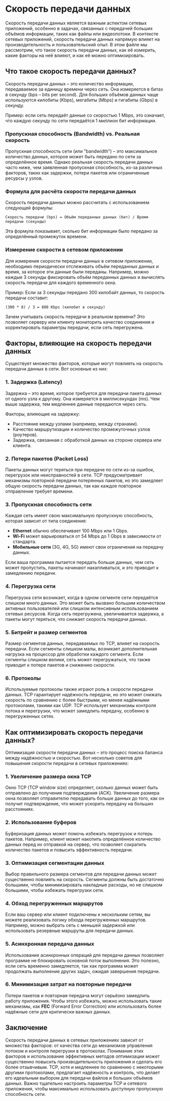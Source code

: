 
# Скорость передачи данных

Скорость передачи данных является важным аспектом сетевых приложений, особенно в задачах, связанных с передачей больших объёмов информации, таких как файлы или видеопотоки. В контексте сетевых приложений, скорость передачи данных напрямую влияет на производительность и пользовательский опыт. В этом файле мы рассмотрим, что такое скорость передачи данных, как её измерить, какие факторы на неё влияют, и как её можно оптимизировать.

## Что такое скорость передачи данных?

Скорость передачи данных – это количество информации, передаваемое за единицу времени через сеть. Она измеряется в битах в секунду (bps – bits per second). Для больших объёмов данных чаще используются килобиты (Kbps), мегабиты (Mbps) и гигабиты (Gbps) в секунду.

Пример: если сеть передаёт данные со скоростью 1 Mbps, это означает, что каждую секунду по сети передаётся 1 миллион бит информации.

### Пропускная способность (Bandwidth) vs. Реальная скорость

Пропускная способность сети (или "bandwidth") – это максимальное количество данных, которое может быть передано по сети за определённое время. Однако реальная скорость передачи данных часто ниже, чем заявленная пропускная способность, из-за различных факторов, таких как задержки, потери пакетов или ограниченные ресурсы у узлов.

### Формула для расчёта скорости передачи данных

Скорость передачи данных можно рассчитать с использованием следующей формулы:

```
Скорость передачи (bps) = Объём переданных данных (бит) / Время передачи (секунды)
```

Эта формула показывает, сколько бит информации было передано за определённый промежуток времени.

### Измерение скорости в сетевом приложении

Для измерения скорости передачи данных в сетевом приложении, необходимо периодически отслеживать объём переданных данных и время, за которое эти данные были переданы. Например, можно каждые 3 секунды фиксировать объём переданных данных и вычислять скорость передачи для каждого временного окна.

Пример: Если за 3 секунды передано 300 килобайт данных, то скорость передачи составит:
```
(300 * 8) / 3 = 800 Kbps (килобит в секунду)
```

Зачем учитывать скорость передачи в реальном времени? Это позволяет серверу или клиенту мониторить качество соединения и корректировать параметры передачи, если сеть перегружена.

## Факторы, влияющие на скорость передачи данных

Существует множество факторов, которые могут повлиять на скорость передачи данных в сети. Вот основные из них:

### 1. Задержка (Latency)

Задержка – это время, которое требуется для передачи пакета данных от одного узла к другому. Она измеряется в миллисекундах (ms). Чем выше задержка, тем медленнее данные передаются через сеть.

Факторы, влияющие на задержку:
- Расстояние между узлами (например, между странами).
- Качество маршрутизации и количество промежуточных узлов (роутеров).
- Задержка, связанная с обработкой данных на стороне сервера или клиента.

### 2. Потери пакетов (Packet Loss)

Пакеты данных могут теряться при передаче по сети из-за ошибок, перегрузок или неисправностей в сети. TCP предусматривает механизмы повторной передачи потерянных пакетов, но это замедляет общую скорость передачи данных, так как каждое повторное отправление требует времени.

### 3. Пропускная способность сети

Каждая сеть имеет свою максимальную пропускную способность, которая зависит от типа соединения:
- **Ethernet** обычно обеспечивает 100 Mbps или 1 Gbps.
- **Wi-Fi** может варьироваться от 54 Mbps до 1 Gbps в зависимости от стандарта.
- **Мобильные сети** (3G, 4G, 5G) имеют свои ограничения на передачу данных.

Если ваша программа пытается передать больше данных, чем сеть может пропустить, пакеты начинают накапливаться, и это приводит к замедлению передачи.

### 4. Перегрузка сети

Перегрузка сети возникает, когда в одном сегменте сети передаётся слишком много данных. Это может быть вызвано большим количеством активных пользователей или слишком интенсивным использованием сетевых ресурсов. Когда сеть перегружена, увеличивается задержка, а пакеты могут теряться, что снижает скорость передачи данных.

### 5. Битрейт и размер сегментов

Размер сегментов данных, передаваемых по TCP, влияет на скорость передачи. Если сегменты слишком малы, возникает дополнительная нагрузка на процессор для обработки каждого сегмента. Если сегменты слишком велики, сеть может перегружаться, что также приводит к потере пакетов и снижению скорости.

### 6. Протоколы

Используемые протоколы также играют роль в скорости передачи данных. TCP гарантирует надёжность передачи, но это может снижать скорость по сравнению с более быстрыми, но менее надёжными протоколами, такими как UDP. TCP использует механизмы контроля потока и перегрузки, что может замедлить передачу, особенно в перегруженных сетях.

## Как оптимизировать скорость передачи данных?

Оптимизация скорости передачи данных – это процесс поиска баланса между надёжностью и скоростью. Вот несколько советов для повышения скорости передачи в сетевых приложениях:

### 1. Увеличение размера окна TCP

Окно TCP (TCP window size) определяет, сколько данных может быть отправлено до получения подтверждения (ACK). Увеличение размера окна позволяет отправителю передавать больше данных до того, как он получит подтверждение, что может ускорить передачу на больших расстояниях.

### 2. Использование буферов

Буферизация данных может помочь избежать перегрузок и потерь пакетов. Например, клиент может накопить определённое количество данных перед их отправкой на сервер, что позволяет сократить количество пакетов и повысить эффективность передачи.

### 3. Оптимизация сегментации данных

Выбор правильного размера сегментов для передачи данных может существенно повлиять на скорость. Сегменты должны быть достаточно большими, чтобы минимизировать накладные расходы, но не слишком большими, чтобы избежать перегрузки сети.

### 4. Обход перегруженных маршрутов

Если ваш сервер или клиент подключены к нескольким сетям, вы можете реализовать логику обхода перегруженных маршрутов. Например, можно выбрать сеть с меньшей задержкой или использовать резервные маршруты для передачи данных.

### 5. Асинхронная передача данных

Использование асинхронных операций для передачи данных позволяет программе не блокировать основной поток выполнения. Это полезно, если сеть временно замедляется, так как программа может продолжать выполнение других задач, ожидая завершения передачи.

### 6. Минимизация затрат на повторные передачи

Потери пакетов и повторная передача могут серьёзно замедлить работу приложения. Чтобы этого избежать, можно использовать такие механизмы, как **FEC** (Forward Error Correction) или использовать более надёжные сети для критически важных данных.

## Заключение

Скорость передачи данных в сетевых приложениях зависит от множества факторов: от качества сети до механизмов управления потоком и контроля перегрузки в протоколах. Понимание этих факторов и использование эффективных методов оптимизации может существенно повысить производительность приложения и сделать его более отзывчивым. TCP, хотя и медленнее по сравнению с некоторыми другими протоколами, предлагает надёжность и контроль, что делает его идеальным выбором для передачи файлов и больших объёмов данных. Важно тщательно настроить параметры TCP и сетевого приложения, чтобы максимально использовать доступную пропускную способность сети.
